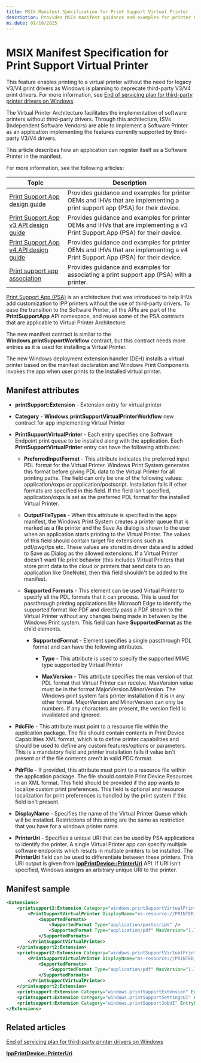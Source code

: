 ```yaml
---
title: MSIX Manifest Specification for Print Support Virtual Printer
description: Provides MSIX manifest guidance and examples for printer OEMs and IHVs that are implementing a Print Support Virtual Printer.
ms.date: 01/10/2025
---
```


# MSIX Manifest Specification for Print Support Virtual Printer

This feature enables printing to a virtual printer without the need for legacy V3/V4 print drivers as Windows is planning to deprecate third-party V3/V4 print drivers. For more information, see [End of servicing plan for third-party printer drivers on Windows](../print/end-of-servicing-plan-for-third-party-printer-drivers-on-windows.md).

The Virtual Printer Architecture facilitates the implementation of software printers without third-party drivers. Through this architecture, ISVs (Independent Software Vendors) are able to implement a Software Printer as an application implementing the features currently supported by third-party V3/V4 drivers.

This article describes how an application can register itself as a Software Printer in the manifest.

For more information, see the following articles:

| Topic | Description |
|--|--|
| [Print Support App design guide](print-support-app-design-guide.md) | Provides guidance and examples for printer OEMs and IHVs that are implementing a print support app (PSA) for their device. |
| [Print Support App v3 API design guide](print-support-app-v3-design-guide.md) | Provides guidance and examples for printer OEMs and IHVs that are implementing a v3 Print Support App (PSA) for their device. |
| [Print Support App v4 API design guide](print-support-app-v4-design-guide.md) | Provides guidance and examples for printer OEMs and IHVs that are implementing a v4 Print Support App (PSA) for their device. |
| [Print support app association](print-support-app-association.md) | Provides guidance and examples for associating a print support app (PSA) with a printer. |

[Print Support App (PSA)](print-support-app-design-guide.md) is an architecture that was introduced to help IHVs add customization to IPP printers without the use of third-party drivers. To ease the transition to the Software Printer, all the APIs are part of the **PrintSupportApp** API namespace, and reuse some of the PSA contracts that are applicable to Virtual Printer Architecture.

The new manifest contract is similar to the **Windows.printSupportWorkflow** contract, but this contract needs more entries as it is used for installing a Virtual Printer.

The new Windows deployment extension handler (DEH) installs a virtual printer based on the manifest declaration and Windows Print Components invokes the app when user prints to the installed virtual printer.

## Manifest attributes

- **printSupport:Extension** - Extension entry for virtual printer

- **Category** - **Windows.printSupportVirtualPrinterWorkflow** new contract for app implementing Virtual Printer

- **PrintSupportVirtualPrinter** - Each entry specifies one Software Endpoint print queue to be installed along with the application. Each **PrintSupportVirtualPrinter** entry can have the following attributes:

  - **PreferredInputFormat** - This attribute indicates the preferred input PDL format for the Virtual Printer. Windows Print System generates this format before giving PDL data to the Virtual Printer for all printing paths. The field can only be one of the following values: application/oxps or application/postscript. Installation fails if other formats are specified in this field. If the field isn't specified, application/oxps is set as the preferred PDL format for the installed Virtual Printer.

  - **OutputFileTypes** - When this attribute is specified in the appx manifest, the Windows Print System creates a printer queue that is marked as a file printer and the Save As dialog is shown to the user when an application starts printing to the Virtual Printer. The values of this field should contain target file extensions such as pdf/pwgr/ps etc. These values are stored in driver data and is added to Save as Dialog as the allowed extensions. If a Virtual Printer doesn't want file print behavior (this includes Virtual Printers that store print data to the cloud or printers that send data to an application like OneNote), then this field shouldn't be added to the manifest.

  - **Supported Formats** - This element can be used Virtual Printer to specify all the PDL formats that it can process. This is used for passthrough printing applications like Microsoft Edge to identify the supported format like PDF and directly pass a PDF stream to the Virtual Printer without any changes being made in between by the Windows Print system. This field can have **SupportedFormat** as the child elements.

    - **SupportedFormat** - Element specifies a single passthrough PDL format and can have the following attributes.

      - **Type** - This attribute is used to specify the supported MIME type supported by Virtual Printer

      - **MaxVersion** - This attribute specifies the max version of that PDL format that Virtual Printer can receive. MaxVersion value must be in the format MajorVersion.MinorVersion. The Windows print system fails printer installation if it is in any other format. MajorVersion and MinorVersion can only be numbers. If any characters are present, the version field is invalidated and ignored.

- **PdcFile** - This attribute must point to a resource file within the application package. The file should contain contents in Print Device Capabilities XML format, which is to define printer capabilities and should be used to define any custom features/options or parameters. This is a mandatory field and printer installation fails if value isn't present or if the file contents aren't in valid PDC format.

- **PdrFile** - If provided, this attribute must point to a resource file within the application package. The file should contain Print Device Resources in an XML format. This field should be provided if the app wants to localize custom print preferences. This field is optional and resource localization for print preferences is handled by the print system if this field isn't present.

- **DisplayName** - Specifies the name of the Virtual Printer Queue which will be installed. Restrictions of this string are the same as restriction that you have for a windows printer name.

- **PrinterUri** - Specifies a unique URI that can be used by PSA applications to identify the printer. A single Virtual Printer app can specify multiple software endpoints which results in multiple printers to be installed.  The **PrinterUri** field can be used to differentiate between these printers. This URI output is given from [**IppPrintDevice::PrinterUri**](/uwp/api/windows.devices.printers.ippprintdevice.printeruri) API. If URI isn't specified, Windows assigns an arbitrary unique URI to the printer.

## Manifest sample

```xml
<Extensions> 
    <printsupport2:Extension Category="windows.printSupportVirtualPrinterWorkflow" EntryPoint="Tasks.PrintSupportWorkflowBackgroundTask">
        <PrintSupportVirtualPrinter DisplayName="ms-resource://PRINTER_NAME1" PrinterUri="contoso-psa:printer1" PreferredInputFormat="application/postscript" OutputFileTypes="ps;pdf" PdcFile="Config\PRINTER_PDC1.xml" PdrFile="Config\PRINTER_PDR1.xml">
            <SupportedFormats>
                <SupportedFormat Type="application/postscript" />
                <SupportedFormat Type="application/pdf" MaxVersion="1.7" />
            </SupportedFormats>
        </PrintSupportVirtualPrinter>
    </printsupport2:Extension>
    <printsupport2:Extension Category="windows.printSupportVirtualPrinterWorkflow" EntryPoint="Tasks.PrintSupportWorkflowBackgroundTask">
        <PrintSupportVirtualPrinter DisplayName="ms-resource://PRINTER_NAME2" PrinterUri ="contoso-psa:printer2" PreferredInputFormat="application/oxps" OutputFileTypes="pwgr;pdf" PdcFile="ms-appx:///PRINTER_PDC2.xml" PdrFile="ms-appx:///PRINTER_PDR2.xml">
            <SupportedFormats>
                <SupportedFormat Type="application/pdf" MaxVersion="1.7" />
            </SupportedFormats>
        </PrintSupportVirtualPrinter>
    </printsupport2:Extension>
    <printsupport:Extension Category="windows.printSupportExtension" EntryPoint="Tasks.PrintSupportExtensionBackGroundTask"/>
    <printsupport:Extension Category="windows.printSupportSettingsUI" EntryPoint="PrintSupportApp.App"/>
    <printsupport:Extension Category="windows.printSupportJobUI" EntryPoint="PrintSupportApp.App"/>
</Extensions>
```

## Related articles

[End of servicing plan for third-party printer drivers on Windows](../print/end-of-servicing-plan-for-third-party-printer-drivers-on-windows.md)

[**IppPrintDevice::PrinterUri**](/uwp/api/windows.devices.printers.ippprintdevice.printeruri)
